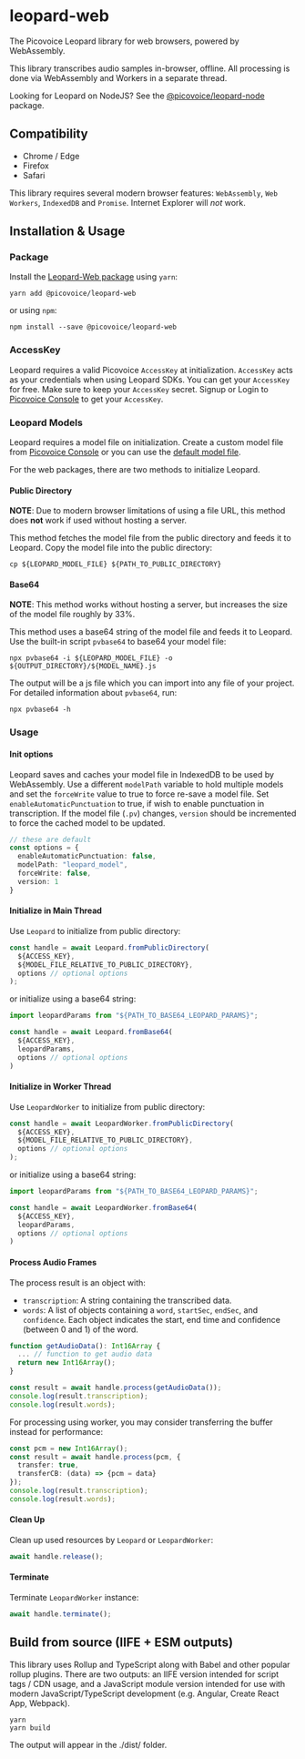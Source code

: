 # leopard-web

The Picovoice Leopard library for web browsers, powered by WebAssembly.

This library transcribes audio samples in-browser, offline. All processing is done via WebAssembly and Workers in a separate thread.

Looking for Leopard on NodeJS? See the [@picovoice/leopard-node](https://www.npmjs.com/package/@picovoice/leopard-node) package.

## Compatibility

- Chrome / Edge
- Firefox
- Safari

This library requires several modern browser features: `WebAssembly`, `Web Workers`, `IndexedDB` and `Promise`. Internet Explorer will _not_ work.

## Installation & Usage

### Package

Install the [Leopard-Web package](https://www.npmjs.com/package/@picovoice/leopard-web) using `yarn`:

```console
yarn add @picovoice/leopard-web
```

or using `npm`:

```console
npm install --save @picovoice/leopard-web
```

### AccessKey

Leopard requires a valid Picovoice `AccessKey` at initialization. `AccessKey` acts as your credentials when using Leopard SDKs.
You can get your `AccessKey` for free. Make sure to keep your `AccessKey` secret.
Signup or Login to [Picovoice Console](https://console.picovoice.ai/) to get your `AccessKey`.

### Leopard Models

Leopard requires a model file on initialization. Create a custom model file from [Picovoice Console](https://console.picovoice.ai/cat)
or you can use the [default model file](https://github.com/Picovoice/leopard/blob/master/lib/common/leopard_params.pv).

For the web packages, there are two methods to initialize Leopard.

#### Public Directory

**NOTE**: Due to modern browser limitations of using a file URL, this method does __not__ work if used without hosting a server.

This method fetches the model file from the public directory and feeds it to Leopard. Copy the model file into the public directory:

```console
cp ${LEOPARD_MODEL_FILE} ${PATH_TO_PUBLIC_DIRECTORY}
```

#### Base64

**NOTE**: This method works without hosting a server, but increases the size of the model file roughly by 33%.

This method uses a base64 string of the model file and feeds it to Leopard. Use the built-in script `pvbase64` to
base64 your model file:

```console
npx pvbase64 -i ${LEOPARD_MODEL_FILE} -o ${OUTPUT_DIRECTORY}/${MODEL_NAME}.js
```

The output will be a js file which you can import into any file of your project. For detailed information about `pvbase64`,
run:

```console
npx pvbase64 -h
```

### Usage

#### Init options

Leopard saves and caches your model file in IndexedDB to be used by WebAssembly. Use a different `modelPath` variable
to hold multiple models and set the `forceWrite` value to true to force re-save a model file. Set `enableAutomaticPunctuation`
to true, if wish to enable punctuation in transcription.
If the model file (`.pv`) changes, `version` should be incremented to force the cached model to be updated.

```typescript
// these are default
const options = {
  enableAutomaticPunctuation: false,
  modelPath: "leopard_model",
  forceWrite: false,
  version: 1
}
```

#### Initialize in Main Thread

Use `Leopard` to initialize from public directory:

```typescript
const handle = await Leopard.fromPublicDirectory(
  ${ACCESS_KEY},
  ${MODEL_FILE_RELATIVE_TO_PUBLIC_DIRECTORY},
  options // optional options
);
```

or initialize using a base64 string:

```typescript
import leopardParams from "${PATH_TO_BASE64_LEOPARD_PARAMS}";

const handle = await Leopard.fromBase64(
  ${ACCESS_KEY},
  leopardParams,
  options // optional options
)
```

#### Initialize in Worker Thread

Use `LeopardWorker` to initialize from public directory:

```typescript
const handle = await LeopardWorker.fromPublicDirectory(
  ${ACCESS_KEY},
  ${MODEL_FILE_RELATIVE_TO_PUBLIC_DIRECTORY},
  options // optional options
);
```

or initialize using a base64 string:

```typescript
import leopardParams from "${PATH_TO_BASE64_LEOPARD_PARAMS}";

const handle = await LeopardWorker.fromBase64(
  ${ACCESS_KEY},
  leopardParams,
  options // optional options
)
```

#### Process Audio Frames

The process result is an object with:
- `transcription`: A string containing the transcribed data.
- `words`: A list of objects containing a `word`, `startSec`, `endSec`, and `confidence`. Each object indicates the start, end time and confidence (between 0 and 1) of the word.

```typescript
function getAudioData(): Int16Array {
  ... // function to get audio data
  return new Int16Array();
}

const result = await handle.process(getAudioData());
console.log(result.transcription);
console.log(result.words);
```

For processing using worker, you may consider transferring the buffer instead for performance:

```typescript
const pcm = new Int16Array();
const result = await handle.process(pcm, {
  transfer: true,
  transferCB: (data) => {pcm = data}
});
console.log(result.transcription);
console.log(result.words);
```

#### Clean Up

Clean up used resources by `Leopard` or `LeopardWorker`:

```typescript
await handle.release();
```

#### Terminate

Terminate `LeopardWorker` instance:

```typescript
await handle.terminate();
```

## Build from source (IIFE + ESM outputs)

This library uses Rollup and TypeScript along with Babel and other popular rollup plugins. There are two outputs: an IIFE version intended for script tags / CDN usage, and a JavaScript module version intended for use with modern JavaScript/TypeScript development (e.g. Angular, Create React App, Webpack).

```console
yarn
yarn build
```

The output will appear in the ./dist/ folder.
